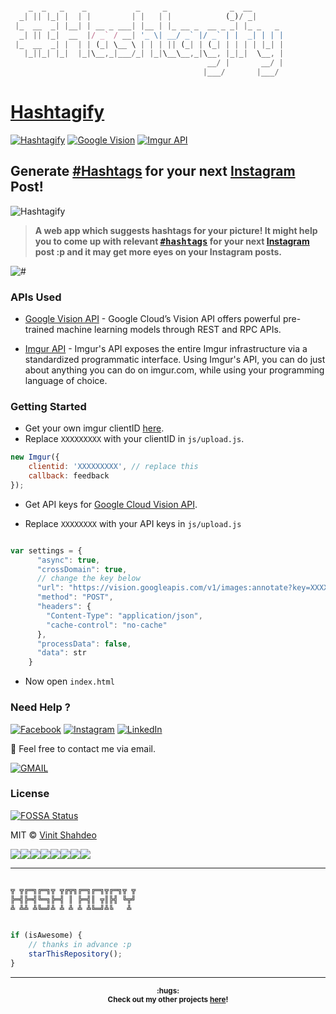 
```javascript

    _  _   _    _           _     _              _  __       
  _| || |_| |  | |         | |   | |            (_)/ _|      
 |_  __  _| |__| | __ _ ___| |__ | |_ __ _  __ _ _| |_ _   _ 
  _| || |_|  __  |/ _` / __| '_ \| __/ _` |/ _` | |  _| | | |
 |_  __  _| |  | | (_| \__ \ | | | || (_| | (_| | | | | |_| |
   |_||_| |_|  |_|\__,_|___/_| |_|\__\__,_|\__, |_|_|  \__, |
                                            __/ |       __/ |
                                           |___/       |___/ 

```

# [Hashtagify](https://github.com/vinitshahdeo/Hashtagify)

[![Hashtagify](https://img.shields.io/badge/Hashtagify-dodgerblue.svg?style=flat&logo=instagram&logoColor=white)](https://github.com/vinitshahdeo/Hashtagify) [![Google Vision](https://img.shields.io/badge/Vision-API-critical.svg?style=flat&logo=google&logoColor=white)](https://cloud.google.com/vision/docs/quickstart) [![Imgur API](https://img.shields.io/badge/Imgur-API-critical.svg?style=flat&logo=highly&logoColor=white)](https://api.imgur.com/)

## Generate [#Hashtags](https://github.com/vinitshahdeo/Hashtagify) for your next [Instagram](https://www.instagram.com/vinitshahdeo/) Post!

![Hashtagify](./hashtagify.gif)

> **A web app which suggests hashtags for your picture! It might help you to come up with relevant <kbd>[#hashtags](https://github.com/vinitshahdeo/Hashtagify)</kbd> for your next [Instagram](https://www.instagram.com/vinitshahdeo/) post :p and it may get more eyes on your Instagram posts.**

![#](https://cdn-images-1.medium.com/max/1600/1*XPpoo_5jt2_EngZSdgZS2Q.png)

### APIs Used

- [Google Vision API](https://cloud.google.com/vision/docs/quickstart) - Google Cloud’s Vision API offers powerful pre-trained machine learning models through REST and RPC APIs.

- [Imgur API](https://api.imgur.com/) - Imgur's API exposes the entire Imgur infrastructure via a standardized programmatic interface. Using Imgur's API, you can do just about anything you can do on imgur.com, while using your programming language of choice.

### Getting Started

- Get your own imgur clientID [here](https://api.imgur.com/endpoints/image).
- Replace `XXXXXXXXX` with your clientID in `js/upload.js`.

```javascript
new Imgur({ 
    clientid: 'XXXXXXXXX', // replace this 
    callback: feedback 
});
```
- Get API keys for [Google Cloud Vision API](https://cloud.google.com/vision/docs/quickstart).

- Replace `XXXXXXXX` with your API keys in `js/upload.js`

```javascript

var settings = {
      "async": true,
      "crossDomain": true,
      // change the key below
      "url": "https://vision.googleapis.com/v1/images:annotate?key=XXXXXXXXXXXXXXXXXXX",
      "method": "POST",
      "headers": {
        "Content-Type": "application/json",
        "cache-control": "no-cache"
      },
      "processData": false,
      "data": str
    }

```

- Now open `index.html`

### Need Help ?

[![Facebook](https://img.shields.io/static/v1.svg?label=follow&message=@vinit.shahdeo&color=9cf&logo=facebook&style=flat&logoColor=white&colorA=informational)](https://www.facebook.com/vinit.shahdeo)  [![Instagram](https://img.shields.io/static/v1.svg?label=follow&message=@vinitshahdeo&color=grey&logo=instagram&style=flat&logoColor=white&colorA=critical)](https://www.instagram.com/vinitshahdeo/) [![LinkedIn](https://img.shields.io/static/v1.svg?label=connect&message=@vinitshahdeo&color=success&logo=linkedin&style=flat&logoColor=white&colorA=blue)](https://www.linkedin.com/in/vinitshahdeo/)

:email: Feel free to contact me via email.

[![GMAIL](https://img.shields.io/static/v1.svg?label=send&message=vinitshahdeo@gmail.com&color=red&logo=gmail&style=social)](https://www.github.com/vinitshahdeo)

### License

[![FOSSA Status](https://app.fossa.com/api/projects/git%2Bgithub.com%2Fvinitshahdeo%2FHashtagify.svg?type=large)](https://app.fossa.com/projects/git%2Bgithub.com%2Fvinitshahdeo%2FHashtagify?ref=badge_large)

MIT &copy; [Vinit Shahdeo](https://github.com/vinitshahdeo/Hashtagify/blob/master/LICENSE)

[![](https://sourcerer.io/fame/vinitshahdeo/vinitshahdeo/Hashtagify/images/0)](https://fayz.in/stories/s/1522/0/?ckt_id=ZGL1ZGVk&title=story_of_vinit_shahdeo)[![](https://sourcerer.io/fame/vinitshahdeo/vinitshahdeo/Hashtagify/images/1)](https://fayz.in/stories/s/1522/0/?ckt_id=ZGL1ZGVk&title=story_of_vinit_shahdeo)[![](https://sourcerer.io/fame/vinitshahdeo/vinitshahdeo/Hashtagify/images/2)](https://fayz.in/stories/s/1522/0/?ckt_id=ZGL1ZGVk&title=story_of_vinit_shahdeo)[![](https://sourcerer.io/fame/vinitshahdeo/vinitshahdeo/Hashtagify/images/3)](https://fayz.in/stories/s/1522/0/?ckt_id=ZGL1ZGVk&title=story_of_vinit_shahdeo)[![](https://sourcerer.io/fame/vinitshahdeo/vinitshahdeo/Hashtagify/images/4)](https://fayz.in/stories/s/1522/0/?ckt_id=ZGL1ZGVk&title=story_of_vinit_shahdeo)[![](https://sourcerer.io/fame/vinitshahdeo/vinitshahdeo/Hashtagify/images/5)](https://sourcerer.io/fame/vinitshahdeo/vinitshahdeo/Hashtagify/links/5)[![](https://sourcerer.io/fame/vinitshahdeo/vinitshahdeo/Hashtagify/images/6)](https://fayz.in/stories/s/1522/0/?ckt_id=ZGL1ZGVk&title=story_of_vinit_shahdeo)[![](https://sourcerer.io/fame/vinitshahdeo/vinitshahdeo/Hashtagify/images/7)](https://fayz.in/stories/s/1522/0/?ckt_id=ZGL1ZGVk&title=story_of_vinit_shahdeo)

---------

```javascript

╦ ╦╔═╗╔═╗╦ ╦╔╦╗╔═╗╔═╗╦╔═╗╦ ╦
╠═╣╠═╣╚═╗╠═╣ ║ ╠═╣║ ╦║╠╣ ╚╦╝
╩ ╩╩ ╩╚═╝╩ ╩ ╩ ╩ ╩╚═╝╩╚   ╩ 


if (isAwesome) {
    // thanks in advance :p
    starThisRepository();
}

```

-----------

<p align="center"><strong><sup>:hugs: <br>Check out my other projects <a href="./PROJECTS.md">here</a>!</sup></strong></p>



